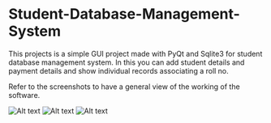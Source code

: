 # Student-Database-Management-System
This projects is a simple GUI project made with PyQt and Sqlite3 for student database management system. In this you can add student details
and payment details and show individual records associating a roll no.


Refer to the screenshots to have a general view of the working of the software.


![Alt text](/screenshots/Screenshot_1.png?raw=true "Admin Panel")
![Alt text](/screenshots/Screenshot_2.png?raw=true "Add Student Details")
![Alt text](/screenshots/Screenshot_3.png?raw=true "Show Student Details")
